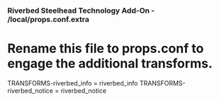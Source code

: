 ### Riverbed Steelhead Technology Add-On - /local/props.conf.extra

# Rename this file to props.conf to engage the additional transforms.

TRANSFORMS-riverbed_info = riverbed_info
TRANSFORMS-riverbed_notice = riverbed_notice